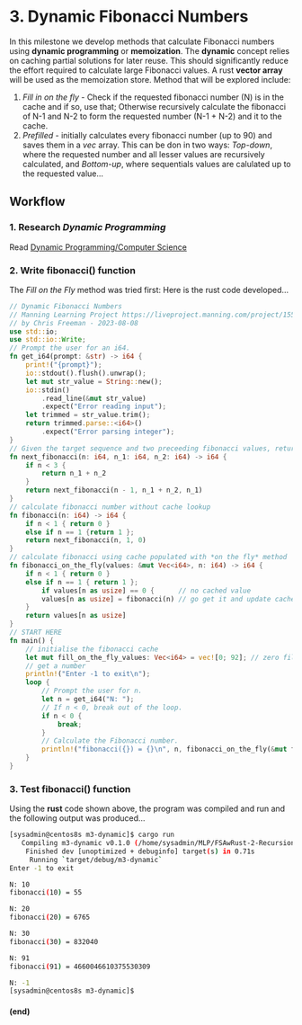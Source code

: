 # 3. Dynamic Fibonacci Numbers
In this milestone we develop methods that calculate Fibonacci numbers using **dynamic programming** or **memoization**. The **dynamic** concept relies on caching partial solutions for later reuse. This should significantly reduce the effort required to calculate large Fibonacci values. A rust **vector array** will be used as the memoization store. Method that will be explored include:
1. *Fill in on the fly* - Check if the requested fibonacci number (N) is in the cache and if so, use that; Otherwise recursively calculate the fibonacci of N-1 and N-2 to form the requested number (N-1 + N-2) and it to the cache.
2. *Prefilled* - initially calculates every fibonacci number (up to 90) and saves them in a *vec* array. This can be don in two ways: *Top-down*, where the requested number and all lesser values are recursively calculated, and *Bottom-up*, where sequentials values are calulated up to the requested value... 
## Workflow
### 1. Research *Dynamic Programming*
Read [Dynamic Programming/Computer Science](https://en.wikipedia.org/wiki/Dynamic_programming#Computer_science)
### 2. Write **fibonacci()** function
The *Fill on the Fly* method was tried first: Here is the rust code developed...
``` rust
// Dynamic Fibonacci Numbers
// Manning Learning Project https://liveproject.manning.com/project/1553
// by Chris Freeman - 2023-08-08
use std::io;
use std::io::Write;
// Prompt the user for an i64.
fn get_i64(prompt: &str) -> i64 {
    print!("{prompt}");
    io::stdout().flush().unwrap();
    let mut str_value = String::new();
    io::stdin()
        .read_line(&mut str_value)
        .expect("Error reading input");
    let trimmed = str_value.trim();
    return trimmed.parse::<i64>()
        .expect("Error parsing integer");
}
// Given the target sequence and two preceeding fibonacci values, return the next fibonacci number
fn next_fibonacci(n: i64, n_1: i64, n_2: i64) -> i64 {
	if n < 3 {
		return n_1 + n_2
	}
	return next_fibonacci(n - 1, n_1 + n_2, n_1)
}
// calculate fibonacci number without cache lookup
fn fibonacci(n: i64) -> i64 {
	if n < 1 { return 0 }
	else if n == 1 {return 1 };
	return next_fibonacci(n, 1, 0)
}
// calculate fibonacci using cache populated with *on the fly* method
fn fibonacci_on_the_fly(values: &mut Vec<i64>, n: i64) -> i64 {
	if n < 1 { return 0 }
	else if n == 1 { return 1 };
		if values[n as usize] == 0 {      // no cached value
		values[n as usize] = fibonacci(n) // go get it and update cache
	}
	return values[n as usize]
}
// START HERE
fn main() {
	// initialise the fibonacci cache
	let mut fill_on_the_fly_values: Vec<i64> = vec![0; 92];	// zero fill
	// get a number
    println!("Enter -1 to exit\n");
    loop {
        // Prompt the user for n.
        let n = get_i64("N: ");
        // If n < 0, break out of the loop.
        if n < 0 {
            break;
        }
        // Calculate the Fibonacci number.
        println!("fibonacci({}) = {}\n", n, fibonacci_on_the_fly(&mut fill_on_the_fly_values, n));
    }
}

```
### 3. Test **fibonacci()** function
Using the **rust** code shown above, the program was compiled and run and the following output was produced...
``` bash
[sysadmin@centos8s m3-dynamic]$ cargo run
   Compiling m3-dynamic v0.1.0 (/home/sysadmin/MLP/FSAwRust-2-Recursion/m3-dynamic)
    Finished dev [unoptimized + debuginfo] target(s) in 0.71s
     Running `target/debug/m3-dynamic`
Enter -1 to exit

N: 10
fibonacci(10) = 55

N: 20
fibonacci(20) = 6765

N: 30
fibonacci(30) = 832040

N: 91
fibonacci(91) = 4660046610375530309

N: -1
[sysadmin@centos8s m3-dynamic]$ 
```


#### (end)
